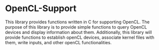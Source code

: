 # OpenCL-Support
This library provides functions written in C for supporting OpenCL. The purpose of this library is to provide simple functions to query OpenCL devices and display information about them. Additionally, this library will provide functions to establish openCL devices, associate kernel files with them, write inputs, and other openCL functionalities.
